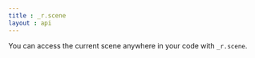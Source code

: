 ```yaml
---
title : _r.scene 
layout : api
---
```


You can access the current scene anywhere in your code with `_r.scene`.
